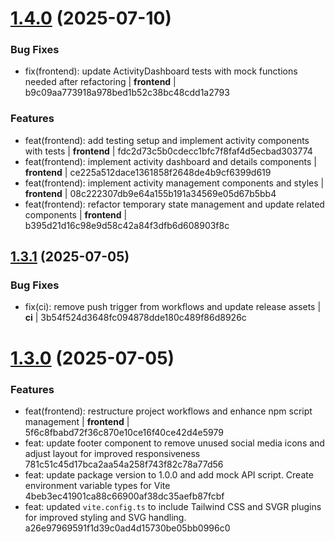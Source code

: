 # [1.4.0](https://github.com/Lucaas27/planora/compare/v1.3.1...v1.4.0) (2025-07-10)


### Bug Fixes

* fix(frontend): update ActivityDashboard tests with mock functions needed after refactoring  | **frontend** |   b9c09aa773918a978bed1b52c38bc48cdd1a2793 


### Features

* feat(frontend): add testing setup and implement activity components with tests  | **frontend** |   fdc2d73c5b0cdecc1bfc7f8faf4d5ecbad303774 
* feat(frontend): implement activity dashboard and details components  | **frontend** |   ce225a512dace1361858f2648de4b9cf6399d619 
* feat(frontend): implement activity management components and styles  | **frontend** |   08c222307db9e64a155b191a34569e05d67b5bb4 
* feat(frontend): refactor temporary state management and update related components  | **frontend** |   b395d21d16c98e9d58c42a84f3dfb6d608903f8c

## [1.3.1](https://github.com/Lucaas27/planora/compare/v1.3.0...v1.3.1) (2025-07-05)


### Bug Fixes

* fix(ci): remove push trigger from workflows and update release assets  | **ci** |   3b54f524d3648fc094878dde180c489f86d8926c

# [1.3.0](https://github.com/Lucaas27/planora/compare/v1.2.0...v1.3.0) (2025-07-05)


### Features

* feat(frontend): restructure project workflows and enhance npm script management  | **frontend** |   5f6c8fbabd72f36c870e10ce16f40ce42d4e5979 
* feat: update footer component to remove unused social media icons and adjust layout for improved responsiveness   781c51c45d17bca2aa54a258f743f82c78a77d56 
* feat: update package version to 1.0.0 and add mock API script. Create environment variable types for Vite   4beb3ec41901ca88c66900af38dc35aefb87fcbf 
* feat: updated `vite.config.ts` to include Tailwind CSS and SVGR plugins for improved styling and SVG handling.   a26e97969591f1d39c0ad4d15730be05bb0996c0
